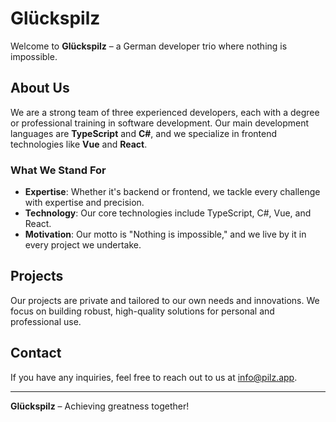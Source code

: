 # Glückspilz

Welcome to **Glückspilz** – a German developer trio where nothing is impossible.

## About Us

We are a strong team of three experienced developers, each with a degree or professional training in software development. Our main development languages are **TypeScript** and **C#**, and we specialize in frontend technologies like **Vue** and **React**.

### What We Stand For

- **Expertise**: Whether it's backend or frontend, we tackle every challenge with expertise and precision.
- **Technology**: Our core technologies include TypeScript, C#, Vue, and React.
- **Motivation**: Our motto is "Nothing is impossible," and we live by it in every project we undertake.

## Projects

Our projects are private and tailored to our own needs and innovations. We focus on building robust, high-quality solutions for personal and professional use.

## Contact

If you have any inquiries, feel free to reach out to us at [info@pilz.app](mailto:info@pilz.app).

---

**Glückspilz** – Achieving greatness together!
